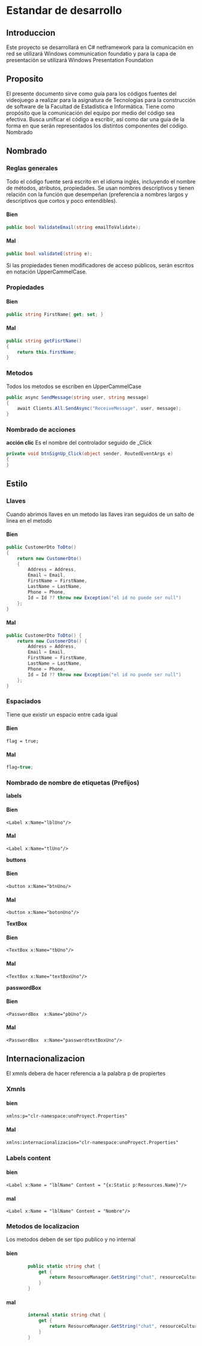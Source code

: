 # Estandar de desarrollo
## Introduccion
Este proyecto se desarrollará en C#  netframework para la comunicación en red se utilizará Windows communication foundatio y para la capa de presentación se utilizará Windows Presentation Foundation
## Proposito
El presente documento sirve como guía para los códigos fuentes del videojuego a realizar para la asignatura de Tecnologías para la construcción de software de la Facultad de Estadística e Informática. Tiene como propósito que la comunicación del equipo por medio del código sea efectiva. Busca unificar el código a escribir, así como dar una guía de la forma en que serán representados los distintos componentes del código.
Nombrado
## Nombrado
### Reglas generales
Todo el código fuente será escrito en el idioma inglés, incluyendo el nombre de métodos, atributos, propiedades.
Se usan nombres descriptivos y tienen relación con la función que desempeñan (preferencia a nombres largos y descriptivos que cortos y poco entendibles).
#### Bien
```csharp
public bool ValidateEmail(string emailToValidate);
```
#### Mal
```csharp
public bool validateE(string e);
```
Si las propiedades tienen modificadores de acceso públicos, serán escritos en notación UpperCammelCase.

### Propiedades
#### Bien
```csharp
public string FirstName{ get; set; }
```
#### Mal
```csharp
public string getFisrtName()
{
    return this.firstName;
}
```
### Metodos
Todos los metodos se escriben en UpperCammelCase
```csharp
public async SendMessage(string user, string message)
{
    await Clients.All.SendAsync("ReceiveMessage", user, message);
}
```
### Nombrado de acciones
**acción clic**
Es el nombre del controlador seguido de _Click
```csharp
private void btnSignUp_Click(object sender, RoutedEventArgs e)
{
}
```
## Estilo
### Llaves
Cuando abrimos llaves en un metodo las llaves iran seguidos de un salto de linea en el metodo
#### Bien
```csharp
public CustomerDto ToDto()
{
    return new CustomerDto()
    {
        Address = Address,
        Email = Email,
        FirstName = FirstName,
        LastName = LastName,
        Phone = Phone,
        Id = Id ?? throw new Exception("el id no puede ser null")
    };
}
```
#### Mal
```csharp
public CustomerDto ToDto() {
    return new CustomerDto() {
        Address = Address,
        Email = Email,
        FirstName = FirstName,
        LastName = LastName,
        Phone = Phone,
        Id = Id ?? throw new Exception("el id no puede ser null")
    };
}
```
### Espaciados
Tiene que existir un espacio entre cada igual
#### Bien
```
flag = true;
```
#### Mal
```csharp
flag=true;
```
### Nombrado de nombre de etiquetas (Prefijos)
**labels**
#### Bien
```xaml
<Label x:Name="lblUno"/>
```
#### Mal
```xaml
<Label x:Name="tlUno"/>
```
**buttons**
#### Bien
```xaml
<button x:Name="btnUno/>
```
#### Mal
```xaml
<button x:Name="botonUno"/>
```
**TextBox**
#### Bien
```xaml
<TextBox x:Name="tbUno"/>
```
#### Mal
```xaml
<TextBox x:Name="textBoxUno"/>
```
**passwordBox**
#### Bien
```xaml
<PasswordBox  x:Name="pbUno"/>
```
#### Mal
```xaml
<PasswordBox  x:Name="passwordtextBoxUno"/>
```
## Internacionalizacion
El xmnls debera de hacer referencia a la palabra p de propiertes
### Xmnls
#### bien
```xml
xmlns:p="clr-namespace:unoProyect.Properties"
```
#### Mal
```xml
xmlns:internacionalizacion="clr-namespace:unoProyect.Properties"
```
### Labels content
#### bien
```xaml
<Label x:Name = "lblName" Content = "{x:Static p:Resources.Name}"/>
```
#### mal
```xaml
<Label x:Name = "lblName" Content = "Nombre"/>
```
### Metodos de localizacion
Los metodos deben de ser tipo publico y no internal
#### bien
```csharp
        public static string chat {
            get {
                return ResourceManager.GetString("chat", resourceCulture);
            }
        }
```
#### mal
```csharp
        internal static string chat {
            get {
                return ResourceManager.GetString("chat", resourceCulture);
            }
        }
```
